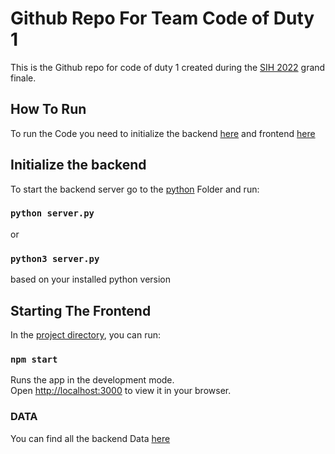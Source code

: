 # Github Repo For Team Code of Duty 1 

This is the Github repo for code of duty 1 created during the [SIH 2022](https://sih.gov.in/) grand finale.

## How To Run
To run the Code you need to initialize the backend [here](python) and frontend [here](sih_web_app)
## Initialize the backend
To start the backend server go to the [python](python) Folder and run:
### `python server.py`
or 
### `python3 server.py`
based on your installed python version
## Starting The Frontend

In the [project directory](sih_web_app), you can run:

### `npm start`


Runs the app in the development mode.\
Open [http://localhost:3000](http://localhost:3000) to view it in your browser.

### DATA

You can find all the backend Data [here](https://drive.google.com/drive/folders/1MMnP1_DbZy7g9mT40j9P3xJk8t0sFMrL?usp=sharing)

